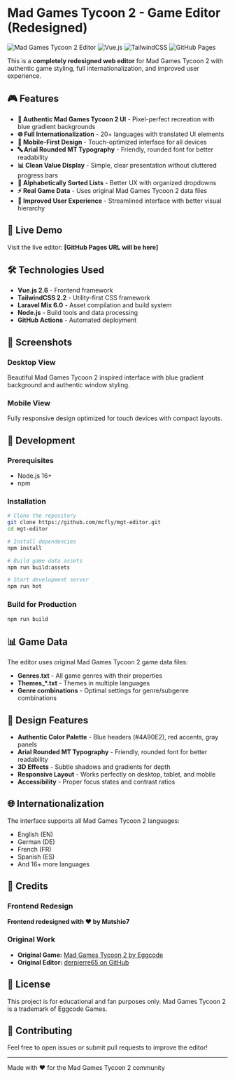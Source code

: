 # Mad Games Tycoon 2 - Game Editor (Redesigned)

![Mad Games Tycoon 2 Editor](https://img.shields.io/badge/Mad%20Games%20Tycoon%202-Game%20Editor-4A90E2)
![Vue.js](https://img.shields.io/badge/Vue.js-2.6-4FC08D)
![TailwindCSS](https://img.shields.io/badge/TailwindCSS-2.2-38BDF8)
![GitHub Pages](https://img.shields.io/badge/GitHub-Pages-181717)

This is a **completely redesigned web editor** for Mad Games Tycoon 2 with authentic game styling, full internationalization, and improved user experience.

## 🎮 Features

- **🎨 Authentic Mad Games Tycoon 2 UI** - Pixel-perfect recreation with blue gradient backgrounds
- **🌐 Full Internationalization** - 20+ languages with translated UI elements
- **📱 Mobile-First Design** - Touch-optimized interface for all devices
- **🔤 Arial Rounded MT Typography** - Friendly, rounded font for better readability
- **📊 Clean Value Display** - Simple, clear presentation without cluttered progress bars
- **🔄 Alphabetically Sorted Lists** - Better UX with organized dropdowns
- **⚡ Real Game Data** - Uses original Mad Games Tycoon 2 data files
- **🎯 Improved User Experience** - Streamlined interface with better visual hierarchy

## 🚀 Live Demo

Visit the live editor: **[GitHub Pages URL will be here]**

## 🛠️ Technologies Used

- **Vue.js 2.6** - Frontend framework
- **TailwindCSS 2.2** - Utility-first CSS framework
- **Laravel Mix 6.0** - Asset compilation and build system
- **Node.js** - Build tools and data processing
- **GitHub Actions** - Automated deployment

## 📱 Screenshots

### Desktop View
Beautiful Mad Games Tycoon 2 inspired interface with blue gradient background and authentic window styling.

### Mobile View
Fully responsive design optimized for touch devices with compact layouts.

## 🔧 Development

### Prerequisites
- Node.js 16+ 
- npm

### Installation
```bash
# Clone the repository
git clone https://github.com/mcfly/mgt-editor.git
cd mgt-editor

# Install dependencies
npm install

# Build game data assets
npm run build:assets

# Start development server
npm run hot
```

### Build for Production
```bash
npm run build
```

## 📊 Game Data

The editor uses original Mad Games Tycoon 2 game data files:
- **Genres.txt** - All game genres with their properties
- **Themes_*.txt** - Themes in multiple languages
- **Genre combinations** - Optimal settings for genre/subgenre combinations

## 🎨 Design Features

- **Authentic Color Palette** - Blue headers (#4A90E2), red accents, gray panels
- **Arial Rounded MT Typography** - Friendly, rounded font for better readability
- **3D Effects** - Subtle shadows and gradients for depth
- **Responsive Layout** - Works perfectly on desktop, tablet, and mobile
- **Accessibility** - Proper focus states and contrast ratios

## 🌐 Internationalization

The interface supports all Mad Games Tycoon 2 languages:
- English (EN)
- German (DE) 
- French (FR)
- Spanish (ES)
- And 16+ more languages

## 📄 Credits

### Frontend Redesign
**Frontend redesigned with ❤️ by Matshio7**

### Original Work
- **Original Game:** [Mad Games Tycoon 2 by Eggcode](https://store.steampowered.com/app/1342330/Mad_Games_Tycoon_2/)
- **Original Editor:** [derpierre65 on GitHub](https://github.com/derpierre65/mgt-editor)

## 📝 License

This project is for educational and fan purposes only. Mad Games Tycoon 2 is a trademark of Eggcode Games.

## 🤝 Contributing

Feel free to open issues or submit pull requests to improve the editor!

---

Made with ❤️ for the Mad Games Tycoon 2 community